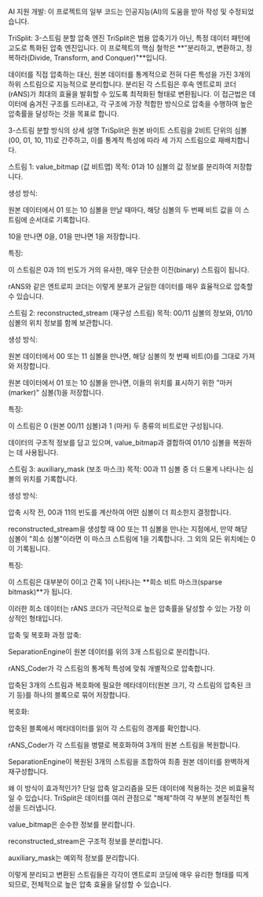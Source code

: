 AI 지원 개발: 이 프로젝트의 일부 코드는 인공지능(AI)의 도움을 받아 작성 및 수정되었습니다.

TriSplit: 3-스트림 분할 압축 엔진
TriSplit은 범용 압축기가 아닌, 특정 데이터 패턴에 고도로 특화된 압축 엔진입니다. 이 프로젝트의 핵심 철학은 **"분리하고, 변환하고, 정복하라(Divide, Transform, and Conquer)"**입니다.

데이터를 직접 압축하는 대신, 원본 데이터를 통계적으로 전혀 다른 특성을 가진 3개의 하위 스트림으로 지능적으로 분리합니다. 분리된 각 스트림은 후속 엔트로피 코더(rANS)가 최대의 효율을 발휘할 수 있도록 최적화된 형태로 변환됩니다. 이 접근법은 데이터에 숨겨진 구조를 드러내고, 각 구조에 가장 적합한 방식으로 압축을 수행하여 높은 압축률을 달성하는 것을 목표로 합니다.

3-스트림 분할 방식의 상세 설명
TriSplit은 원본 바이트 스트림을 2비트 단위의 심볼(00, 01, 10, 11)로 간주하고, 이를 통계적 특성에 따라 세 가지 스트림으로 재배치합니다.

스트림 1: value_bitmap (값 비트맵)
목적: 01과 10 심볼의 값 정보를 분리하여 저장합니다.

생성 방식:

원본 데이터에서 01 또는 10 심볼을 만날 때마다, 해당 심볼의 두 번째 비트 값을 이 스트림에 순서대로 기록합니다.

10을 만나면 0을, 01을 만나면 1을 저장합니다.

특징:

이 스트림은 0과 1의 빈도가 거의 유사한, 매우 단순한 이진(binary) 스트림이 됩니다.

rANS와 같은 엔트로피 코더는 이렇게 분포가 균일한 데이터를 매우 효율적으로 압축할 수 있습니다.

스트림 2: reconstructed_stream (재구성 스트림)
목적: 00/11 심볼의 정보와, 01/10 심볼의 위치 정보를 함께 보관합니다.

생성 방식:

원본 데이터에서 00 또는 11 심볼을 만나면, 해당 심볼의 첫 번째 비트(0)를 그대로 가져와 저장합니다.

원본 데이터에서 01 또는 10 심볼을 만나면, 이들의 위치를 표시하기 위한 "마커(marker)" 심볼(1)을 저장합니다.

특징:

이 스트림은 0 (원본 00/11 심볼)과 1 (마커) 두 종류의 비트로만 구성됩니다.

데이터의 구조적 정보를 담고 있으며, value_bitmap과 결합하여 01/10 심볼을 복원하는 데 사용됩니다.

스트림 3: auxiliary_mask (보조 마스크)
목적: 00과 11 심볼 중 더 드물게 나타나는 심볼의 위치를 기록합니다.

생성 방식:

압축 시작 전, 00과 11의 빈도를 계산하여 어떤 심볼이 더 희소한지 결정합니다.

reconstructed_stream을 생성할 때 00 또는 11 심볼을 만나는 지점에서, 만약 해당 심볼이 "희소 심볼"이라면 이 마스크 스트림에 1을 기록합니다. 그 외의 모든 위치에는 0이 기록됩니다.

특징:

이 스트림은 대부분이 0이고 간혹 1이 나타나는 **희소 비트 마스크(sparse bitmask)**가 됩니다.

이러한 희소 데이터는 rANS 코더가 극단적으로 높은 압축률을 달성할 수 있는 가장 이상적인 형태입니다.

압축 및 복호화 과정
압축:

SeparationEngine이 원본 데이터를 위의 3개 스트림으로 분리합니다.

rANS_Coder가 각 스트림의 통계적 특성에 맞춰 개별적으로 압축합니다.

압축된 3개의 스트림과 복호화에 필요한 메타데이터(원본 크기, 각 스트림의 압축된 크기 등)를 하나의 블록으로 묶어 저장합니다.

복호화:

압축된 블록에서 메타데이터를 읽어 각 스트림의 경계를 확인합니다.

rANS_Coder가 각 스트림을 병렬로 복호화하여 3개의 원본 스트림을 복원합니다.

SeparationEngine이 복원된 3개의 스트림을 조합하여 최종 원본 데이터를 완벽하게 재구성합니다.

왜 이 방식이 효과적인가?
단일 압축 알고리즘을 모든 데이터에 적용하는 것은 비효율적일 수 있습니다. TriSplit은 데이터를 여러 관점으로 "해체"하여 각 부분의 본질적인 특성을 드러냅니다.

value_bitmap은 순수한 정보를 분리합니다.

reconstructed_stream은 구조적 정보를 분리합니다.

auxiliary_mask는 예외적 정보를 분리합니다.

이렇게 분리되고 변환된 스트림들은 각각이 엔트로피 코딩에 매우 유리한 형태를 띠게 되므로, 전체적으로 높은 압축 효율을 달성할 수 있습니다.